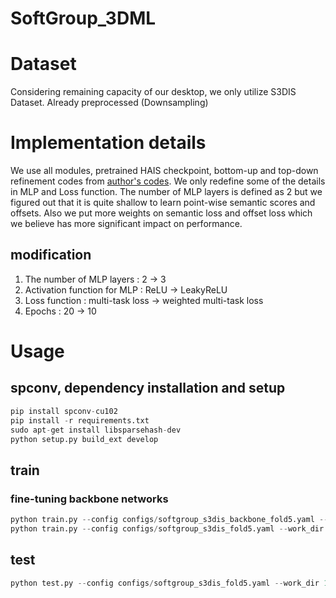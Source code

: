 SoftGroup_3DML
================
# Dataset
Considering remaining capacity of our desktop, we only utilize S3DIS Dataset.
Already preprocessed (Downsampling)

# Implementation details
We use all modules, pretrained HAIS checkpoint, bottom-up and top-down refinement codes from [author's codes](https://github.com/thangvubk/SoftGroup).
We only redefine some of the details in MLP and Loss function. The number of MLP layers is defined as 2 but we figured out that it is quite shallow to learn point-wise semantic scores and offsets. Also we put more weights on semantic loss and offset loss which we believe has more significant impact on performance. 

## modification
1. The number of MLP layers : 2 -> 3
2. Activation function for MLP : ReLU -> LeakyReLU 
3. Loss function : multi-task loss -> weighted multi-task loss
4. Epochs : 20 -> 10
# Usage

## spconv, dependency installation and setup
```python
pip install spconv-cu102
pip install -r requirements.txt
sudo apt-get install libsparsehash-dev
python setup.py build_ext develop
```

## train
### fine-tuning backbone networks
```python
python train.py --config configs/softgroup_s3dis_backbone_fold5.yaml --work_dir $WORK_DIR --skip_validate
python train.py --config configs/softgroup_s3dis_fold5.yaml --work_dir $WORK_DIR --skip_validate
```

## test

```python
python test.py --config configs/softgroup_s3dis_fold5.yaml --work_dir 1 --out $RESULT --checkpoint $CHECKPOINT
```
